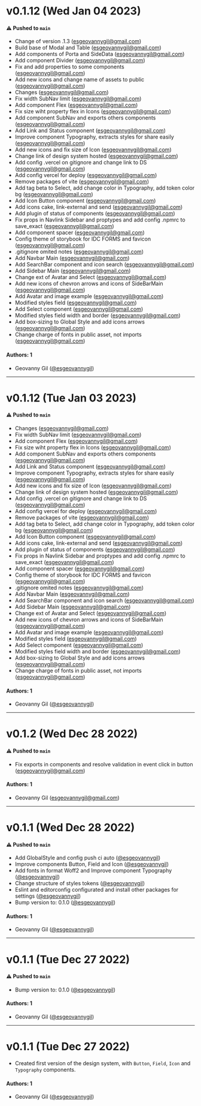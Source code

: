# v0.1.12 (Wed Jan 04 2023)

#### ⚠️ Pushed to `main`

- Change of version .1.3 (esgeovannygil@gmail.com)
- Build base of Modal and Table (esgeovannygil@gmail.com)
- Add components of Porta and SideData (esgeovannygil@gmail.com)
- Add component Divider (esgeovannygil@gmail.com)
- Fix and add properties to some components (esgeovannygil@gmail.com)
- Add new icons and change name of assets to public (esgeovannygil@gmail.com)
- Changes (esgeovannygil@gmail.com)
- Fix width SubNav limit (esgeovannygil@gmail.com)
- Add component Flex (esgeovannygil@gmail.com)
- Fix size wiht property flex in Icons (esgeovannygil@gmail.com)
- Add component SubNav and exports others components (esgeovannygil@gmail.com)
- Add Link and Status component (esgeovannygil@gmail.com)
- Improve component Typography, extracts styles for share easily (esgeovannygil@gmail.com)
- Add new icons and fix size of Icon (esgeovannygil@gmail.com)
- Change link of design system hosted (esgeovannygil@gmail.com)
- Add config .vercel on gitignore and change link to DS (esgeovannygil@gmail.com)
- Add config vercel for deploy (esgeovannygil@gmail.com)
- Remove packages of vite (esgeovannygil@gmail.com)
- Add tag beta to Select, add change color in Typography, add token color bg (esgeovannygil@gmail.com)
- Add Icon Button component (esgeovannygil@gmail.com)
- Add icons cake, link-external and send (esgeovannygil@gmail.com)
- Add plugin of status of components (esgeovannygil@gmail.com)
- Fix props in Navlink Sidebar and proptypes and add config .npmrc to save_exact (esgeovannygil@gmail.com)
- Add component spacer (esgeovannygil@gmail.com)
- Config theme of storybook for IDC FORMS and favicon (esgeovannygil@gmail.com)
- .gitignore omited notes (esgeovannygil@gmail.com)
- Add Navbar Main (esgeovannygil@gmail.com)
- Add SearchBar component and icon search (esgeovannygil@gmail.com)
- Add Sidebar Main (esgeovannygil@gmail.com)
- Change ext of Avatar and Select (esgeovannygil@gmail.com)
- Add new icons of chevron arrows and icons of SideBarMain (esgeovannygil@gmail.com)
- Add Avatar and image example (esgeovannygil@gmail.com)
- Modified styles field (esgeovannygil@gmail.com)
- Add Select component (esgeovannygil@gmail.com)
- Modified styles field width and border (esgeovannygil@gmail.com)
- Add box-sizing to Global Style and add icons arrows (esgeovannygil@gmail.com)
- Change charge of fonts in public asset, not imports (esgeovannygil@gmail.com)

#### Authors: 1

- Geovanny Gil ([@esgeovannygil](https://github.com/esgeovannygil))

---

# v0.1.12 (Tue Jan 03 2023)

#### ⚠️ Pushed to `main`

- Changes (esgeovannygil@gmail.com)
- Fix width SubNav limit (esgeovannygil@gmail.com)
- Add component Flex (esgeovannygil@gmail.com)
- Fix size wiht property flex in Icons (esgeovannygil@gmail.com)
- Add component SubNav and exports others components (esgeovannygil@gmail.com)
- Add Link and Status component (esgeovannygil@gmail.com)
- Improve component Typography, extracts styles for share easily (esgeovannygil@gmail.com)
- Add new icons and fix size of Icon (esgeovannygil@gmail.com)
- Change link of design system hosted (esgeovannygil@gmail.com)
- Add config .vercel on gitignore and change link to DS (esgeovannygil@gmail.com)
- Add config vercel for deploy (esgeovannygil@gmail.com)
- Remove packages of vite (esgeovannygil@gmail.com)
- Add tag beta to Select, add change color in Typography, add token color bg (esgeovannygil@gmail.com)
- Add Icon Button component (esgeovannygil@gmail.com)
- Add icons cake, link-external and send (esgeovannygil@gmail.com)
- Add plugin of status of components (esgeovannygil@gmail.com)
- Fix props in Navlink Sidebar and proptypes and add config .npmrc to save_exact (esgeovannygil@gmail.com)
- Add component spacer (esgeovannygil@gmail.com)
- Config theme of storybook for IDC FORMS and favicon (esgeovannygil@gmail.com)
- .gitignore omited notes (esgeovannygil@gmail.com)
- Add Navbar Main (esgeovannygil@gmail.com)
- Add SearchBar component and icon search (esgeovannygil@gmail.com)
- Add Sidebar Main (esgeovannygil@gmail.com)
- Change ext of Avatar and Select (esgeovannygil@gmail.com)
- Add new icons of chevron arrows and icons of SideBarMain (esgeovannygil@gmail.com)
- Add Avatar and image example (esgeovannygil@gmail.com)
- Modified styles field (esgeovannygil@gmail.com)
- Add Select component (esgeovannygil@gmail.com)
- Modified styles field width and border (esgeovannygil@gmail.com)
- Add box-sizing to Global Style and add icons arrows (esgeovannygil@gmail.com)
- Change charge of fonts in public asset, not imports (esgeovannygil@gmail.com)

#### Authors: 1

- Geovanny Gil ([@esgeovannygil](https://github.com/esgeovannygil))

---

# v0.1.2 (Wed Dec 28 2022)

#### ⚠️ Pushed to `main`

- Fix exports in components and resolve validation in event click in button (esgeovannygil@gmail.com)

#### Authors: 1

- Geovanny Gil (esgeovannygil@gmail.com)

---

# v0.1.1 (Wed Dec 28 2022)

#### ⚠️ Pushed to `main`

- Add GlobalStyle and config push ci auto ([@esgeovannygil](https://github.com/esgeovannygil))
- Improve components Button, Field and Icon ([@esgeovannygil](https://github.com/esgeovannygil))
- Add fonts in format Woff2 and Improve component Typography ([@esgeovannygil](https://github.com/esgeovannygil))
- Change structure of styles tokens ([@esgeovannygil](https://github.com/esgeovannygil))
- Eslint and editorconfig configurated and install other packages for settings ([@esgeovannygil](https://github.com/esgeovannygil))
- Bump version to: 0.1.0 ([@esgeovannygil](https://github.com/esgeovannygil))

#### Authors: 1

- Geovanny Gil ([@esgeovannygil](https://github.com/esgeovannygil))

---

# v0.1.1 (Tue Dec 27 2022)

#### ⚠️ Pushed to `main`

- Bump version to: 0.1.0 ([@esgeovannygil](https://github.com/esgeovannygil))

#### Authors: 1

- Geovanny Gil ([@esgeovannygil](https://github.com/esgeovannygil))

---

# v0.1.1 (Tue Dec 27 2022)

- Created first version of the design system, with `Button`, `Field`, `Icon` and `Typography` components.

#### Authors: 1

- Geovanny Gil ([@esgeovannygil](https://github.com/esgeovannygil))
